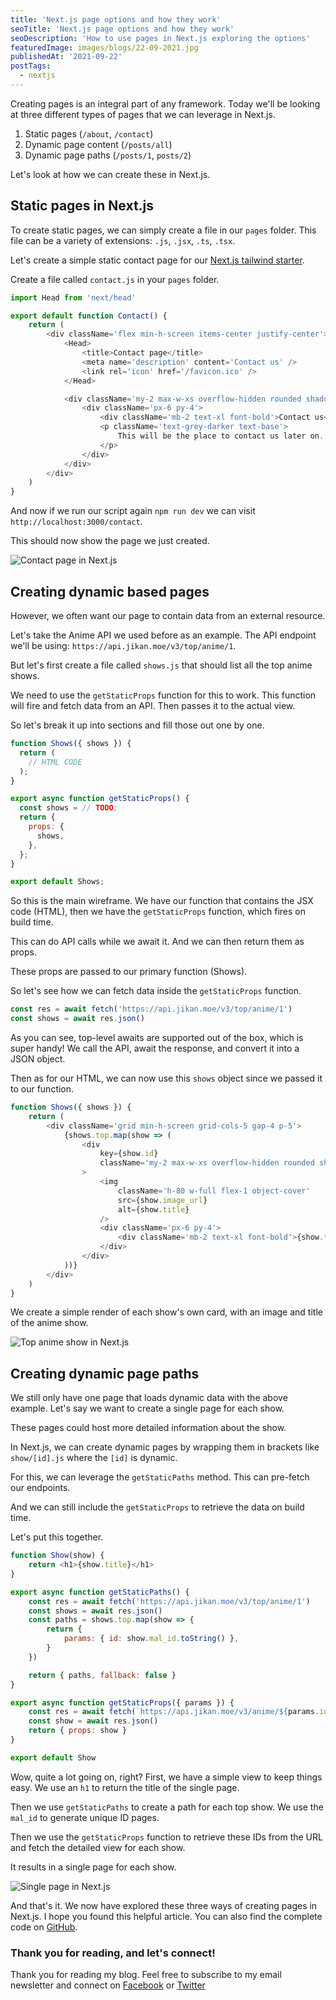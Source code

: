 ```yaml
---
title: 'Next.js page options and how they work'
seoTitle: 'Next.js page options and how they work'
seoDescription: 'How to use pages in Next.js exploring the options'
featuredImage: images/blogs/22-09-2021.jpg
publishedAt: '2021-09-22'
postTags:
  - nextjs
---
```


Creating pages is an integral part of any framework. Today we'll be looking at three different types of pages that we can leverage in Next.js.

1. Static pages (`/about`, `/contact`)
2. Dynamic page content (`/posts/all`)
3. Dynamic page paths (`/posts/1`, `posts/2`)

Let's look at how we can create these in Next.js.

## Static pages in Next.js

To create static pages, we can simply create a file in our `pages` folder.
This file can be a variety of extensions: `.js`, `.jsx`, `.ts`, `.tsx`.

Let's create a simple static contact page for our [Next.js tailwind starter](https://github.com/rebelchris/next-tailwind).

Create a file called `contact.js` in your `pages` folder.

```js
import Head from 'next/head'

export default function Contact() {
	return (
		<div className='flex min-h-screen items-center justify-center'>
			<Head>
				<title>Contact page</title>
				<meta name='description' content='Contact us' />
				<link rel='icon' href='/favicon.ico' />
			</Head>

			<div className='my-2 max-w-xs overflow-hidden rounded shadow-lg'>
				<div className='px-6 py-4'>
					<div className='mb-2 text-xl font-bold'>Contact us</div>
					<p className='text-grey-darker text-base'>
						This will be the place to contact us later on.
					</p>
				</div>
			</div>
		</div>
	)
}
```

And now if we run our script again `npm run dev` we can visit `http://localhost:3000/contact`.

This should now show the page we just created.

![Contact page in Next.js](https://cdn.hashnode.com/res/hashnode/image/upload/v1631702332167/H9HkNDp6F.png)

## Creating dynamic based pages

However, we often want our page to contain data from an external resource.

Let's take the Anime API we used before as an example.
The API endpoint we'll be using: `https://api.jikan.moe/v3/top/anime/1`.

But let's first create a file called `shows.js` that should list all the top anime shows.

We need to use the `getStaticProps` function for this to work. This function will fire and fetch data from an API.
Then passes it to the actual view.

So let's break it up into sections and fill those out one by one.

```js
function Shows({ shows }) {
  return (
    // HTML CODE
  );
}

export async function getStaticProps() {
  const shows = // TODO;
  return {
    props: {
      shows,
    },
  };
}

export default Shows;
```

So this is the main wireframe. We have our function that contains the JSX code (HTML), then we have the `getStaticProps` function, which fires on build time.

This can do API calls while we await it.
And we can then return them as props.

These props are passed to our primary function (Shows).

So let's see how we can fetch data inside the `getStaticProps` function.

```js
const res = await fetch('https://api.jikan.moe/v3/top/anime/1')
const shows = await res.json()
```

As you can see, top-level awaits are supported out of the box, which is super handy!
We call the API, await the response, and convert it into a JSON object.

Then as for our HTML, we can now use this `shows` object since we passed it to our function.

```js
function Shows({ shows }) {
	return (
		<div className='grid min-h-screen grid-cols-5 gap-4 p-5'>
			{shows.top.map(show => (
				<div
					key={show.id}
					className='my-2 max-w-xs overflow-hidden rounded shadow-lg '
				>
					<img
						className='h-80 w-full flex-1 object-cover'
						src={show.image_url}
						alt={show.title}
					/>
					<div className='px-6 py-4'>
						<div className='mb-2 text-xl font-bold'>{show.title}</div>
					</div>
				</div>
			))}
		</div>
	)
}
```

We create a simple render of each show's own card, with an image and title of the anime show.

![Top anime show in Next.js](https://cdn.hashnode.com/res/hashnode/image/upload/v1631712831922/I1Yb9K2DQ.png)

## Creating dynamic page paths

We still only have one page that loads dynamic data with the above example.
Let's say we want to create a single page for each show.

These pages could host more detailed information about the show.

In Next.js, we can create dynamic pages by wrapping them in brackets like `show/[id].js` where the `[id]` is dynamic.

For this, we can leverage the `getStaticPaths` method.
This can pre-fetch our endpoints.

And we can still include the `getStaticProps` to retrieve the data on build time.

Let's put this together.

```js
function Show(show) {
	return <h1>{show.title}</h1>
}

export async function getStaticPaths() {
	const res = await fetch('https://api.jikan.moe/v3/top/anime/1')
	const shows = await res.json()
	const paths = shows.top.map(show => {
		return {
			params: { id: show.mal_id.toString() },
		}
	})

	return { paths, fallback: false }
}

export async function getStaticProps({ params }) {
	const res = await fetch(`https://api.jikan.moe/v3/anime/${params.id}`)
	const show = await res.json()
	return { props: show }
}

export default Show
```

Wow, quite a lot going on, right?
First, we have a simple view to keep things easy. We use an `h1` to return the title of the single page.

Then we use `getStaticPaths` to create a path for each top show.
We use the `mal_id` to generate unique ID pages.

Then we use the `getStaticProps` function to retrieve these IDs from the URL and fetch the detailed view for each show.

It results in a single page for each show.

![Single page in Next.js](https://cdn.hashnode.com/res/hashnode/image/upload/v1631715374299/92TyD_WIe.png)

And that's it. We now have explored these three ways of creating pages in Next.js.
I hope you found this helpful article. You can also find the complete code on [GitHub](https://github.com/rebelchris/next-tailwind/tree/pages).

### Thank you for reading, and let's connect!

Thank you for reading my blog. Feel free to subscribe to my email newsletter and connect on [Facebook](https://www.facebook.com/DailyDevTipsBlog) or [Twitter](https://twitter.com/DailyDevTips1)
